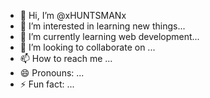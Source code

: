 - 👋 Hi, I’m @xHUNTSMANx
- 👀 I’m interested in learning new things...
- 🌱 I’m currently learning web development...
- 💞️ I’m looking to collaborate on ...
- 📫 How to reach me ...
- 😄 Pronouns: ...
- ⚡ Fun fact: ...

<!---
xHUNTSMANx/xHUNTSMANx is a ✨ special ✨ repository because its `README.md` (this file) appears on your GitHub profile.
You can click the Preview link to take a look at your changes.
--->
